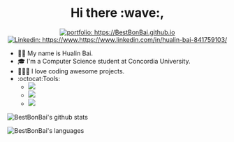 <h1 align="center"> Hi there :wave:,  </h1>

<p align="center">
<a href="https://BestBonBai.github.io"><img src="https://img.shields.io/badge/Portfolio-BestBonBai-informational" alt="portfolio: https://BestBonBai.github.io"></a>
<a href="https://www.https://www.linkedin.com/in/hualin-bai-841759103/"><img src="https://img.shields.io/badge/-Best_Bai-%230077B5.svg?&style=flat&logo=linkedin&logoColor=white" alt="Linkedin: https://www.https://www.linkedin.com/in/hualin-bai-841759103/"></a>
</p>

- :man_technologist: My name is Hualin Bai.
- 🎓  I'm a Computer Science student at Concordia University. 
- 👨🏻‍💻  I love coding awesome projects. 
- :octocat:Tools: 
    + ![](https://img.shields.io/badge/Windows-%510%5-%23999999.svg?&style=flat&logo=win&logoColor=white)
    + ![](https://img.shields.io/badge/Apple-Macbook%20pro%202020-%23999999.svg?&style=flat&logo=apple&logoColor=white)
    + ![](https://img.shields.io/badge/Linux-Kubuntu-orange?style=flat&logo=Ubuntu) 

![BestBonBai's github stats](https://github-readme-stats.vercel.app/api?username=BestBonBai&show_icons=true&theme=tokyonight&count_private=true)

![BestBonBai's languages](https://github-readme-stats.vercel.app/api/top-langs/?username=BestBonBai&theme=blue-green)


